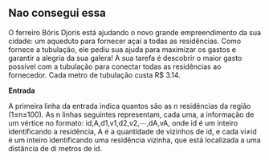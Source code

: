 ## Nao consegui essa ##

O ferreiro Bóris Djoris está ajudando o novo grande empreendimento da sua cidade: um aqueduto para fornecer açaí a todas as residências. Como fornece a tubulação, ele pediu sua ajuda para maximizar os gastos e garantir a alegria da sua galera! A sua tarefa é descobrir o maior gasto possível com a tubulação para conectar todas as residências ao fornecedor. Cada metro de tubulação custa R$ 3.14.

**Entrada**

A primeira linha da entrada indica quantos são as n residências da região (1≤n≤100). As n linhas seguintes representam, cada uma, a informação de um vértice no formato: id,A,d1,v1,d2,v2,⋯,dA,vA, onde id é um inteiro identificando a residência, A é a quantidade de vizinhos de id, e cada vi≠id é um inteiro identificando uma residência vizinha, que está localizada a uma distância de di metros de id.
